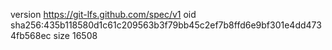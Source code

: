 version https://git-lfs.github.com/spec/v1
oid sha256:435b118580d1c61c209563b3f79bb45c2ef7b8ffd6e9bf301e4dd4734fb568ec
size 16508
